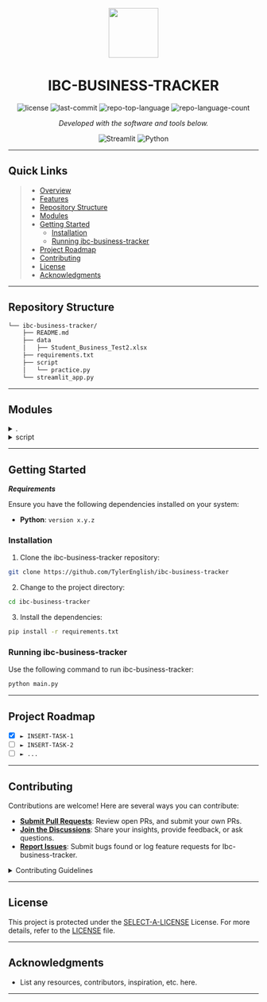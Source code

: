 <p align="center">
  <img src="https://cdn-icons-png.flaticon.com/512/6295/6295417.png" width="100" />
</p>
<p align="center">
    <h1 align="center">IBC-BUSINESS-TRACKER</h1>
</p>

<p align="center">
	<img src="https://img.shields.io/github/license/TylerEnglish/ibc-business-tracker?style=flat&color=0080ff" alt="license">
	<img src="https://img.shields.io/github/last-commit/TylerEnglish/ibc-business-tracker?style=flat&logo=git&logoColor=white&color=0080ff" alt="last-commit">
	<img src="https://img.shields.io/github/languages/top/TylerEnglish/ibc-business-tracker?style=flat&color=0080ff" alt="repo-top-language">
	<img src="https://img.shields.io/github/languages/count/TylerEnglish/ibc-business-tracker?style=flat&color=0080ff" alt="repo-language-count">
<p>
<p align="center">
		<em>Developed with the software and tools below.</em>
</p>
<p align="center">
	<img src="https://img.shields.io/badge/Streamlit-FF4B4B.svg?style=flat&logo=Streamlit&logoColor=white" alt="Streamlit">
	<img src="https://img.shields.io/badge/Python-3776AB.svg?style=flat&logo=Python&logoColor=white" alt="Python">
</p>
<hr>

##  Quick Links

> - [ Overview](#-overview)
> - [ Features](#-features)
> - [ Repository Structure](#-repository-structure)
> - [ Modules](#-modules)
> - [ Getting Started](#-getting-started)
>   - [ Installation](#-installation)
>   - [ Running ibc-business-tracker](#-running-ibc-business-tracker)
> - [ Project Roadmap](#-project-roadmap)
> - [ Contributing](#-contributing)
> - [ License](#-license)
> - [ Acknowledgments](#-acknowledgments)

---



##  Repository Structure

```sh
└── ibc-business-tracker/
    ├── README.md
    ├── data
    │   ├── Student_Business_Test2.xlsx
    ├── requirements.txt
    ├── script
    │   └── practice.py
    └── streamlit_app.py
```

---

##  Modules

<details closed><summary>.</summary>

| File                                                                                                  | Summary                                      |
| ---                                                                                                   | ---                                          |
| [streamlit_app.py](https://github.com/TylerEnglish/ibc-business-tracker/blob/master/streamlit_app.py) | HTTP error 401 for prompt `streamlit_app.py` |
| [requirements.txt](https://github.com/TylerEnglish/ibc-business-tracker/blob/master/requirements.txt) | HTTP error 401 for prompt `requirements.txt` |

</details>

<details closed><summary>script</summary>

| File                                                                                               | Summary                                        |
| ---                                                                                                | ---                                            |
| [practice.py](https://github.com/TylerEnglish/ibc-business-tracker/blob/master/script/practice.py) | HTTP error 401 for prompt `script/practice.py` |

</details>

---

##  Getting Started

***Requirements***

Ensure you have the following dependencies installed on your system:

* **Python**: `version x.y.z`

###  Installation

1. Clone the ibc-business-tracker repository:

```sh
git clone https://github.com/TylerEnglish/ibc-business-tracker
```

2. Change to the project directory:

```sh
cd ibc-business-tracker
```

3. Install the dependencies:

```sh
pip install -r requirements.txt
```

###  Running ibc-business-tracker

Use the following command to run ibc-business-tracker:

```sh
python main.py
```

---

##  Project Roadmap

- [X] `► INSERT-TASK-1`
- [ ] `► INSERT-TASK-2`
- [ ] `► ...`

---

##  Contributing

Contributions are welcome! Here are several ways you can contribute:

- **[Submit Pull Requests](https://github.com/TylerEnglish/ibc-business-tracker/blob/main/CONTRIBUTING.md)**: Review open PRs, and submit your own PRs.
- **[Join the Discussions](https://github.com/TylerEnglish/ibc-business-tracker/discussions)**: Share your insights, provide feedback, or ask questions.
- **[Report Issues](https://github.com/TylerEnglish/ibc-business-tracker/issues)**: Submit bugs found or log feature requests for Ibc-business-tracker.

<details closed>
    <summary>Contributing Guidelines</summary>

1. **Fork the Repository**: Start by forking the project repository to your GitHub account.
2. **Clone Locally**: Clone the forked repository to your local machine using a Git client.
   ```sh
   git clone https://github.com/TylerEnglish/ibc-business-tracker
   ```
3. **Create a New Branch**: Always work on a new branch, giving it a descriptive name.
   ```sh
   git checkout -b new-feature-x
   ```
4. **Make Your Changes**: Develop and test your changes locally.
5. **Commit Your Changes**: Commit with a clear message describing your updates.
   ```sh
   git commit -m 'Implemented new feature x.'
   ```
6. **Push to GitHub**: Push the changes to your forked repository.
   ```sh
   git push origin new-feature-x
   ```
7. **Submit a Pull Request**: Create a PR against the original project repository. Clearly describe the changes and their motivations.

Once your PR is reviewed and approved, it will be merged into the main branch.

</details>

---

##  License

This project is protected under the [SELECT-A-LICENSE](https://choosealicense.com/licenses) License. For more details, refer to the [LICENSE](https://choosealicense.com/licenses/) file.

---

##  Acknowledgments

- List any resources, contributors, inspiration, etc. here.

---
